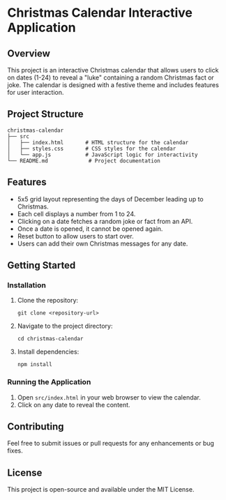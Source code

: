 # Christmas Calendar Interactive Application

## Overview
This project is an interactive Christmas calendar that allows users to click on dates (1-24) to reveal a "luke" containing a random Christmas fact or joke. The calendar is designed with a festive theme and includes features for user interaction.

## Project Structure
```
christmas-calendar
├── src
│   ├── index.html       # HTML structure for the calendar
│   ├── styles.css       # CSS styles for the calendar
│   └── app.js           # JavaScript logic for interactivity
└── README.md             # Project documentation
```

## Features
- 5x5 grid layout representing the days of December leading up to Christmas.
- Each cell displays a number from 1 to 24.
- Clicking on a date fetches a random joke or fact from an API.
- Once a date is opened, it cannot be opened again.
- Reset button to allow users to start over.
- Users can add their own Christmas messages for any date.

## Getting Started

### Installation
1. Clone the repository:
   ```
   git clone <repository-url>
   ```
2. Navigate to the project directory:
   ```
   cd christmas-calendar
   ```
3. Install dependencies:
   ```
   npm install
   ```

### Running the Application
1. Open `src/index.html` in your web browser to view the calendar.
2. Click on any date to reveal the content.

## Contributing
Feel free to submit issues or pull requests for any enhancements or bug fixes.

## License
This project is open-source and available under the MIT License.